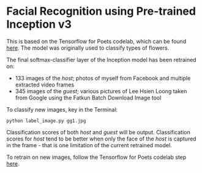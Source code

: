 # Facial Recognition using Pre-trained Inception v3


This is based on the Tensorflow for Poets codelab, which can be found [here](https://codelabs.developers.google.com/codelabs/tensorflow-for-poets). The model was originally used to classify types of flowers.

The final softmax-classifier layer of the Inception model has been retrained on:

* 133 images of the *host*; photos of myself from Facebook and multiple extracted video frames
* 345 images of the *guest*; various pictures of Lee Hsien Loong taken from Google using the Fatkun Batch Download Image tool


To classify new images, key in the Terminal:

`python label_image.py gg1.jpg`

Classification scores of both *host* and *guest* will be output. Classification scores for *host* tend to be better when only the face of the *host* is captured in the frame - that is one limitation of the current retrained model.


To retrain on new images, follow the Tensorflow for Poets codelab step [here](https://codelabs.developers.google.com/codelabs/tensorflow-for-poets/#7).
